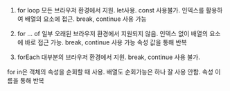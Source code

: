 1. for loop 모든 브라우저 환경에서 지원. let사용. const 사용불가.
   인덱스를 활용하여 배열의 요소에 접근. break, continue 사용 가능

2. for ... of 일부 오래된 브라우저 환경에서 지원되지 않음. 인덱스 없이
   배열의 요소에 바로 접근 가능. break, continue 사용 가능
   속성 값을 통해 반복

3. forEach 대부분의 브라우저 환경에서 지원. break, continue 사용 불가.



for in은 객체의 속성을 순회할 때 사용. 배열도 순회가능은 하나 잘 사용 안함.
속성 이름을 통해 반복
